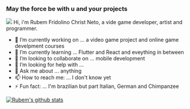 ### May the force be with u and your projects
<img src="https://img.icons8.com/material-sharp/24/000000/github.png"/>
Hi, i'm Rubem Fridolino Christ Neto, a vide game developer, artist and programmer.

- 🔭 I’m currently working on ... a video game project and online game develpment courses
- 🌱 I’m currently learning ... Flutter and React and eveything in between
- 👯 I’m looking to collaborate on ... mobile development
- 🤔 I’m looking for help with ... 
- 💬 Ask me about ... anything
- 📫 How to reach me: ... I don't know yet
- ⚡ Fun fact: ... I'm brazilian but part Italian, German and Chimpanzee

[![Rubem's github stats](https://github-readme-stats.vercel.app/api?username=RubemNto)](https://github.com/anuraghazra/github-readme-stats)


